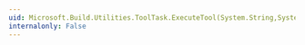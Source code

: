 ```yaml
---
uid: Microsoft.Build.Utilities.ToolTask.ExecuteTool(System.String,System.String,System.String)
internalonly: False
---
```

